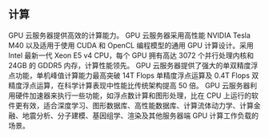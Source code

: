 
## 计算
GPU 云服务器提供高效的计算能力。
GPU 云服务器采用高性能 NVIDIA Tesla M40 以及适用于使用 CUDA 和 OpenCL 编程模型的通用 GPU 计算设计。采用 Intel 最新一代 Xeon E5 v4 CPU，每个 GPU 拥有高达 3072 个并行处理内核和 24GB 的 GDDR5 内存，计算性能领先。
GPU 云服务器提供了强大的单双精度浮点功能，单机峰值计算能力最高突破 14T Flops 单精度浮点运算及 0.4T Flops 双精度浮点运算，在科学计算表现中性能比传统架构提高 50 倍。
GPU 云服务器利用硬件加速器来执行一些功能，如浮点数计算和图形处理，比在 CPU 上运行的软件更有效，适合深度学习、图形数据库、高性能数据库、计算流体动力学、计算金融、地震分析、分子建模、基因组学、渲染及其他服务器端 GPU 计算工作负载的场景。










